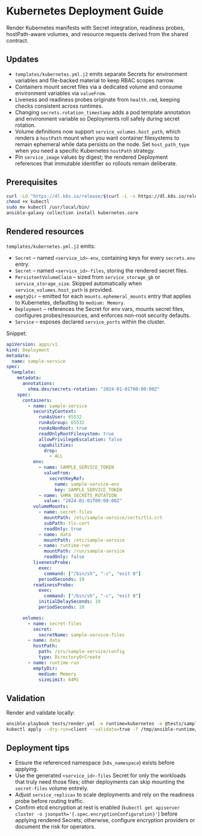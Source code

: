 # Kubernetes Deployment Guide

Render Kubernetes manifests with Secret integration, readiness probes, hostPath-aware volumes, and resource requests derived from the shared contract.

## Updates

- `templates/kubernetes.yml.j2` emits separate Secrets for environment variables and file-backed material to keep RBAC scopes narrow.
- Containers mount secret files via a dedicated volume and consume environment variables via `valueFrom`.
- Liveness and readiness probes originate from `health.cmd`, keeping checks consistent across runtimes.
- Changing `secrets.rotation_timestamp` adds a pod template annotation and environment variable so Deployments roll safely during secret rotation.
- Volume definitions now support `service_volumes.host_path`, which renders a `hostPath` mount when you want container filesystems to remain ephemeral while data persists on the node. Set `host_path_type` when you need a specific Kubernetes `hostPath` strategy.
- Pin `service_image` values by digest; the rendered Deployment references that immutable identifier so rollouts remain deliberate.

## Prerequisites

```bash
curl -LO "https://dl.k8s.io/release/$(curl -L -s https://dl.k8s.io/release/stable.txt)/bin/linux/amd64/kubectl"
chmod +x kubectl
sudo mv kubectl /usr/local/bin/
ansible-galaxy collection install kubernetes.core
```

## Rendered resources

`templates/kubernetes.yml.j2` emits:

- `Secret` – named `<service_id>-env`, containing keys for every `secrets.env` entry.
- `Secret` – named `<service_id>-files`, storing the rendered secret files.
- `PersistentVolumeClaim` – sized from `service_storage_gb` or `service_storage_size`. Skipped automatically when `service_volumes.host_path` is provided.
- `emptyDir` – emitted for each `mounts.ephemeral_mounts` entry that applies to Kubernetes, defaulting to `medium: Memory`.
- `Deployment` – references the Secret for env vars, mounts secret files, configures probes/resources, and enforces non-root security defaults.
- `Service` – exposes declared `service_ports` within the cluster.

Snippet:

```yaml
apiVersion: apps/v1
kind: Deployment
metadata:
  name: sample-service
spec:
  template:
    metadata:
      annotations:
        shma.dev/secrets-rotation: "2024-01-01T00:00:00Z"
    spec:
      containers:
        - name: sample-service
          securityContext:
            runAsUser: 65532
            runAsGroup: 65532
            runAsNonRoot: true
            readOnlyRootFilesystem: true
            allowPrivilegeEscalation: false
            capabilities:
              drop:
                - ALL
          env:
            - name: SAMPLE_SERVICE_TOKEN
              valueFrom:
                secretKeyRef:
                  name: sample-service-env
                  key: SAMPLE_SERVICE_TOKEN
            - name: SHMA_SECRETS_ROTATION
              value: "2024-01-01T00:00:00Z"
          volumeMounts:
            - name: secret-files
              mountPath: /etc/sample-service/certs/tls.crt
              subPath: tls-cert
              readOnly: true
            - name: data
              mountPath: /etc/sample-service
            - name: runtime-run
              mountPath: /run/sample-service
              readOnly: false
          livenessProbe:
            exec:
              command: ["/bin/sh", "-c", "exit 0"]
            periodSeconds: 10
          readinessProbe:
            exec:
              command: ["/bin/sh", "-c", "exit 0"]
            initialDelaySeconds: 10
            periodSeconds: 10

      volumes:
        - name: secret-files
          secret:
            secretName: sample-service-files
        - name: data
          hostPath:
            path: /srv/sample-service/config
            type: DirectoryOrCreate
        - name: runtime-run
          emptyDir:
            medium: Memory
            sizeLimit: 64Mi
```

## Validation

Render and validate locally:

```bash
ansible-playbook tests/render.yml -e runtime=kubernetes -e @tests/sample_service.yml
kubectl apply --dry-run=client --validate=true -f /tmp/ansible-runtime/sample-service/kubernetes.yml
```

## Deployment tips

- Ensure the referenced namespace (`k8s_namespace`) exists before applying.
- Use the generated `<service_id>-files` Secret for only the workloads that truly need those files; other deployments can skip mounting the `secret-files` volume entirely.
- Adjust `service_replicas` to scale deployments and rely on the readiness probe before routing traffic.
- Confirm etcd encryption at rest is enabled (`kubectl get apiserver cluster -o jsonpath='{.spec.encryptionConfiguration}'`) before applying rendered Secrets; otherwise, configure encryption providers or document the risk for operators.
